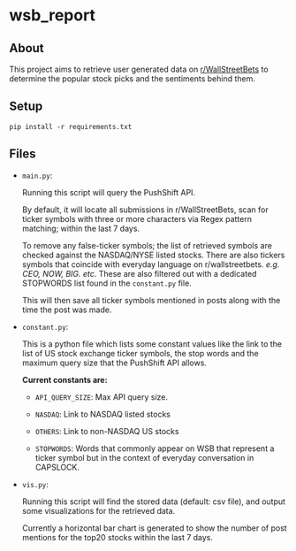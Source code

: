 # wsb_report

## About

This project aims to retrieve user generated data on [r/WallStreetBets](https://www.reddit.com/r/wallstreetbets/)
to determine the popular stock picks and the sentiments behind them.

## Setup

`pip install -r requirements.txt`

## Files

* `main.py`:

    Running this script will query the PushShift API.

    By default, it will locate all submissions in r/WallStreetBets, scan for ticker symbols with three or more characters via Regex pattern matching; within the last 7 days.

    To remove any false-ticker symbols; the list of retrieved symbols are checked against the NASDAQ/NYSE listed stocks.
    There are also tickers symbols that coincide with everyday language on r/wallstreetbets. *e.g. CEO, NOW, BIG. etc*. These are also filtered out with a dedicated STOPWORDS list found in the `constant.py` file.

    This will then save all ticker symbols mentioned in posts along with the time the post was made.

* `constant.py`:

    This is a python file which lists some constant values like the link to the list of US stock exchange ticker symbols, the stop words and the maximum query size that the PushShift API allows.

    **Current constants are:**

    * `API_QUERY_SIZE`: Max API query size.
    
    * `NASDAQ`: Link to NASDAQ listed stocks

    * `OTHERS`: Link to non-NASDAQ US stocks

    * `STOPWORDS`: Words that commonly appear on WSB that represent a ticker symbol but in the context of everyday conversation in CAPSLOCK.

* `vis.py`:

    Running this script will find the stored data (default: csv file), and output some visualizations for the retrieved data.

    Currently a horizontal bar chart is generated to show the number of post mentions for the top20 stocks within the last 7 days.
